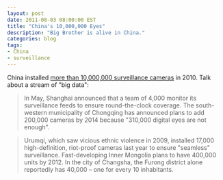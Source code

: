 ```yaml
---
layout: post
date: 2011-08-03 08:00:00 EST
title: "China's 10,000,000 Eyes"
description: "Big Brother is alive in China."
categories: blog
tags:
- China
- surveillance
---
```


China installed [more than 10,000,000 surveillance cameras](http://www.guardian.co.uk/world/2011/aug/02/china-surveillance-cameras) in 2010. Talk about a stream of "big data":

>In May, Shanghai announced that a team of 4,000 monitor its surveillance feeds to ensure round-the-clock coverage. The south-western municipality of Chongqing has announced plans to add 200,000 cameras by 2014 because "310,000 digital eyes are not enough".

>Urumqi, which saw vicious ethnic violence in 2009, installed 17,000 high-definition, riot-proof cameras last year to ensure "seamless" surveillance. Fast-developing Inner Mongolia plans to have 400,000 units by 2012. In the city of Changsha, the Furong district alone reportedly has 40,000 – one for every 10 inhabitants.
